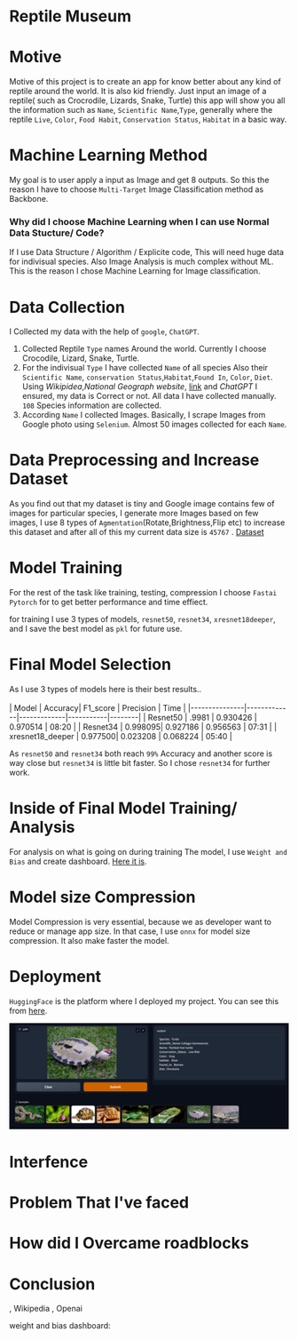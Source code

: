 
# Reptile Museum

# Motive
  Motive of this project is to create an app for know better about any kind of reptile around the world. It is also kid friendly. Just input an image of a reptile( such as Crocrodile, Lizards, Snake, Turtle) this app will show you all the information such as `Name`, `Scientific Name`,`Type`,  generally where the reptile `Live`, `Color`, `Food Habit`, `Conservation Status`, `Habitat` in a basic way.
  
# Machine Learning Method
  My goal is to user apply a input as Image and get 8 outputs. So this the reason I have to choose `Multi-Target` Image Classification method as Backbone. 
  
  ### **Why did I choose Machine Learning when I can use Normal Data Stucture/ Code?**
  
  If I use Data Structure / Algorithm / Explicite code, This will need huge data for indivisual species. Also Image Analysis is much complex without ML. This is the reason I chose Machine Learning for Image classification.  

# Data Collection
  I Collected my data with the help of `google`, `ChatGPT`.
  
  1. Collected Reptile `Type` names Around the world. Currently I choose Crocodile, Lizard, Snake, Turtle.
  2. For the indivisual `Type` I have collected `Name` of all species Also their `Scientific Name`, `conservation Status`,`Habitat`,`Found In`, `Color`, `Diet`. Using *Wikipidea*,*National Geograph website*, [link](https://www.crocodilesoftheworld.co.uk/conservation/conservation-status/) and *ChatGPT* I ensured, my data is Correct or not. All data I have collected manually. `108` Species information are  collected.
  3. According `Name` I collected Images. Basically, I scrape Images from Google photo using `Selenium`. Almost 50 images collected for each `Name`.

# Data Preprocessing and Increase Dataset

  As you find out that my dataset is tiny and Google image contains few of images for particular species, I generate more Images based on few images, I use 8 types of `Agmentation`(Rotate,Brightness,Flip etc) to increase this dataset and after all of this my current data size is `45767` . [Dataset](https://github.com/AklimaRimi/Reptile-Museum/blob/main/data/final_csv.csv)
  
# Model Training
  For the rest of the task like training, testing, compression I choose `Fastai` `Pytorch` for to get better performance and time effiect.
  
  for training I use 3 types of models, `resnet50`, `resnet34`, `xresnet18deeper`, and I save the best model as `pkl` for future use.

# Final Model Selection
  As I use 3 types of models here is their best results..<br>  
   |   Model       |     Accuracy|   F1_score | Precision |  Time  |
  |---------------|-------------|-------------|-----------|--------|
  | Resnet50      |      .9981  |   0.930426  |  0.970514 |  08:20 |
  | Resnet34      |     0.998095|	0.927186	  | 0.956563	|  07:31 | 
  | xresnet18_deeper |  0.977500|	0.023208	  |  0.068224	| 05:40  |

  As `resnet50` and `resnet34` both reach `99%` Accuracy and another score is way close but `resnet34` is little bit faster. So I chose `resnet34` for further work.

# Inside of Final Model Training/ Analysis
  For analysis on what is going on during training The model, I use `Weight and Bias` and create dashboard. [Here it is](https://api.wandb.ai/links/aklimarimi7/xmsibkbh).

# Model size Compression
  Model Compression is very essential, because we as developer want to reduce or manage app size. In that case, I use  `onnx` for model size compression. It also make faster the model.  

# Deployment
  `HuggingFace` is the platform where I deployed my project. You can see this from [here](https://huggingface.co/spaces/Rimi98/Reptile-Museum).
  
  ![](https://github.com/AklimaRimi/Reptile-Museum/blob/main/output_images/hf.png)

# Interfence 

# Problem That I've faced

# How did I Overcame roadblocks

# Conclusion






















 , Wikipedia , Openai

weight and bias dashboard: 
